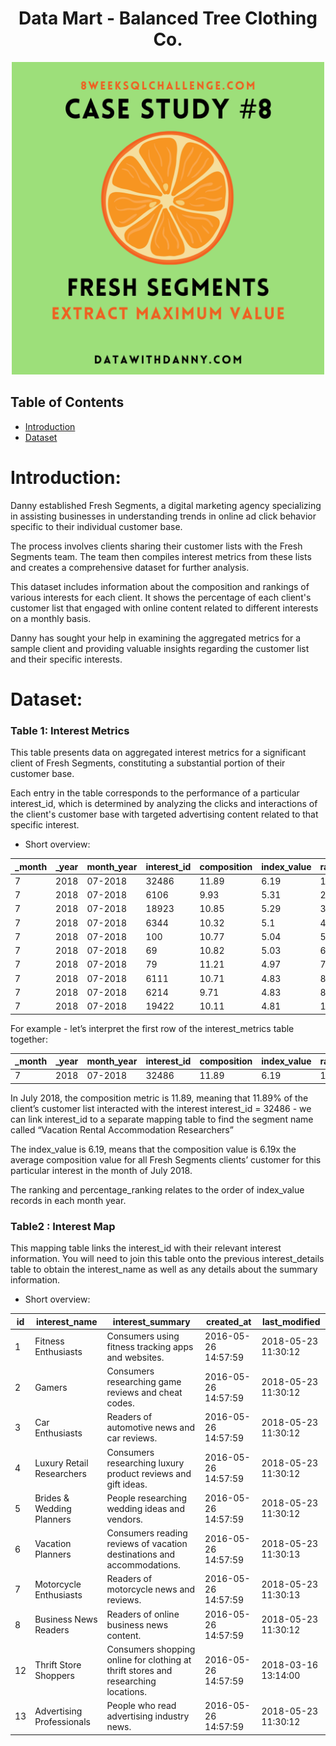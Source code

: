 <!-- Project Title -->
<h1 align="center"> Data Mart - Balanced Tree Clothing Co. </h1>

<p align="center">
  <img src="logo-week8.png" alt="isolated" width="500"/>
</p>

<!-- Table of Contents -->
## Table of Contents

- [Introduction](#introduction)
- [Dataset](#dataset)

<!-- Introduction -->
# Introduction:

Danny established Fresh Segments, a digital marketing agency specializing in assisting businesses in understanding trends in online ad click behavior specific to their individual customer base.

The process involves clients sharing their customer lists with the Fresh Segments team. The team then compiles interest metrics from these lists and creates a comprehensive dataset for further analysis.

This dataset includes information about the composition and rankings of various interests for each client. It shows the percentage of each client's customer list that engaged with online content related to different interests on a monthly basis.

Danny has sought your help in examining the aggregated metrics for a sample client and providing valuable insights regarding the customer list and their specific interests.

<!-- Dataset -->
# Dataset:

### Table 1: Interest Metrics

This table presents data on aggregated interest metrics for a significant client of Fresh Segments, constituting a substantial portion of their customer base.

Each entry in the table corresponds to the performance of a particular interest_id, which is determined by analyzing the clicks and interactions of the client's customer base with targeted advertising content related to that specific interest.

- Short overview: 

| _month | _year | month_year | interest_id | composition | index_value | ranking | percentile_ranking |
|--------|-------|------------|-------------|-------------|-------------|---------|-------------------|
| 7      | 2018  | 07-2018    | 32486       | 11.89       | 6.19        | 1       | 99.86             |
| 7      | 2018  | 07-2018    | 6106        | 9.93        | 5.31        | 2       | 99.73             |
| 7      | 2018  | 07-2018    | 18923       | 10.85       | 5.29        | 3       | 99.59             |
| 7      | 2018  | 07-2018    | 6344        | 10.32       | 5.1         | 4       | 99.45             |
| 7      | 2018  | 07-2018    | 100         | 10.77       | 5.04        | 5       | 99.31             |
| 7      | 2018  | 07-2018    | 69          | 10.82       | 5.03        | 6       | 99.18             |
| 7      | 2018  | 07-2018    | 79          | 11.21       | 4.97        | 7       | 99.04             |
| 7      | 2018  | 07-2018    | 6111        | 10.71       | 4.83        | 8       | 98.9              |
| 7      | 2018  | 07-2018    | 6214        | 9.71        | 4.83        | 8       | 98.9              |
| 7      | 2018  | 07-2018    | 19422       | 10.11       | 4.81        | 10      | 98.63             |

For example - let’s interpret the first row of the interest_metrics table together:

| _month | _year | month_year | interest_id | composition | index_value | ranking | percentile_ranking |
|--------|-------|------------|-------------|-------------|-------------|---------|-------------------|
| 7      | 2018  | 07-2018    | 32486       | 11.89       | 6.19        | 1       | 99.86             |


In July 2018, the composition metric is 11.89, meaning that 11.89% of the client’s customer list interacted with the interest interest_id = 32486 - we can link interest_id to a separate mapping table to find the segment name called “Vacation Rental Accommodation Researchers”

The index_value is 6.19, means that the composition value is 6.19x the average composition value for all Fresh Segments clients’ customer for this particular interest in the month of July 2018.

The ranking and percentage_ranking relates to the order of index_value records in each month year.

### Table2 : Interest Map

This mapping table links the interest_id with their relevant interest information. You will need to join this table onto the previous interest_details table to obtain the interest_name as well as any details about the summary information.


- Short overview: 

| id  | interest_name              | interest_summary                                                              | created_at           | last_modified        |
|-----|----------------------------|---------------------------------------------------------------------------------|----------------------|----------------------|
| 1   | Fitness Enthusiasts        | Consumers using fitness tracking apps and websites.                             | 2016-05-26 14:57:59 | 2018-05-23 11:30:12 |
| 2   | Gamers                     | Consumers researching game reviews and cheat codes.                             | 2016-05-26 14:57:59 | 2018-05-23 11:30:12 |
| 3   | Car Enthusiasts            | Readers of automotive news and car reviews.                                     | 2016-05-26 14:57:59 | 2018-05-23 11:30:12 |
| 4   | Luxury Retail Researchers  | Consumers researching luxury product reviews and gift ideas.                    | 2016-05-26 14:57:59 | 2018-05-23 11:30:12 |
| 5   | Brides & Wedding Planners  | People researching wedding ideas and vendors.                                   | 2016-05-26 14:57:59 | 2018-05-23 11:30:12 |
| 6   | Vacation Planners          | Consumers reading reviews of vacation destinations and accommodations.         | 2016-05-26 14:57:59 | 2018-05-23 11:30:13 |
| 7   | Motorcycle Enthusiasts     | Readers of motorcycle news and reviews.                                         | 2016-05-26 14:57:59 | 2018-05-23 11:30:13 |
| 8   | Business News Readers      | Readers of online business news content.                                        | 2016-05-26 14:57:59 | 2018-05-23 11:30:12 |
| 12  | Thrift Store Shoppers      | Consumers shopping online for clothing at thrift stores and researching locations. | 2016-05-26 14:57:59 | 2018-03-16 13:14:00 |
| 13  | Advertising Professionals  | People who read advertising industry news.                                      | 2016-05-26 14:57:59 | 2018-05-23 11:30:12 |

